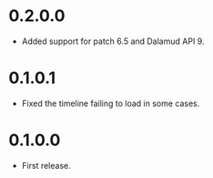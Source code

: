 # 0.2.0.0
- Added support for patch 6.5 and Dalamud API 9.

# 0.1.0.1
- Fixed the timeline failing to load in some cases.

# 0.1.0.0
- First release.